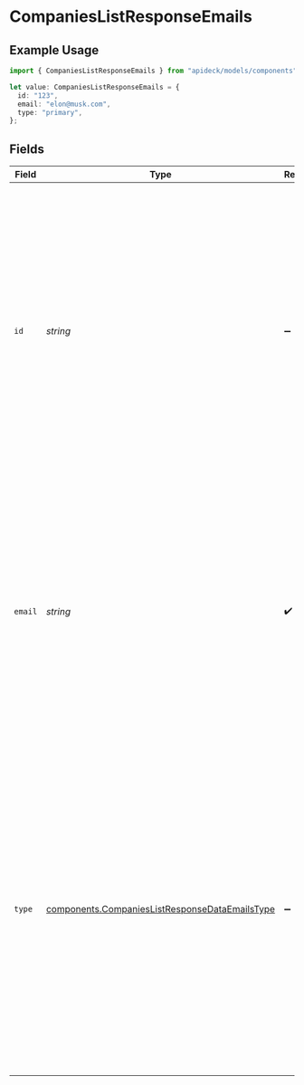# CompaniesListResponseEmails

## Example Usage

```typescript
import { CompaniesListResponseEmails } from "apideck/models/components";

let value: CompaniesListResponseEmails = {
  id: "123",
  email: "elon@musk.com",
  type: "primary",
};
```

## Fields

| Field                                                                                                                                                                                                                                                                                                                                                                             | Type                                                                                                                                                                                                                                                                                                                                                                              | Required                                                                                                                                                                                                                                                                                                                                                                          | Description                                                                                                                                                                                                                                                                                                                                                                       | Example                                                                                                                                                                                                                                                                                                                                                                           |
| --------------------------------------------------------------------------------------------------------------------------------------------------------------------------------------------------------------------------------------------------------------------------------------------------------------------------------------------------------------------------------- | --------------------------------------------------------------------------------------------------------------------------------------------------------------------------------------------------------------------------------------------------------------------------------------------------------------------------------------------------------------------------------- | --------------------------------------------------------------------------------------------------------------------------------------------------------------------------------------------------------------------------------------------------------------------------------------------------------------------------------------------------------------------------------- | --------------------------------------------------------------------------------------------------------------------------------------------------------------------------------------------------------------------------------------------------------------------------------------------------------------------------------------------------------------------------------- | --------------------------------------------------------------------------------------------------------------------------------------------------------------------------------------------------------------------------------------------------------------------------------------------------------------------------------------------------------------------------------- |
| `id`                                                                                                                                                                                                                                                                                                                                                                              | *string*                                                                                                                                                                                                                                                                                                                                                                          | :heavy_minus_sign:                                                                                                                                                                                                                                                                                                                                                                | A unique identifier for each email address within the user's email collection. This ID is used to distinguish between multiple email addresses associated with a single user, allowing for precise updates and management of contact information. It is optional but can be useful for operations that require specific email targeting.                                          | 123                                                                                                                                                                                                                                                                                                                                                                               |
| `email`                                                                                                                                                                                                                                                                                                                                                                           | *string*                                                                                                                                                                                                                                                                                                                                                                          | :heavy_check_mark:                                                                                                                                                                                                                                                                                                                                                                | The actual email address used for electronic communication with the user. This field is required and must be a valid email format to ensure successful delivery of messages. It serves as a primary contact method and is essential for user engagement and CRM operations.                                                                                                       | elon@musk.com                                                                                                                                                                                                                                                                                                                                                                     |
| `type`                                                                                                                                                                                                                                                                                                                                                                            | [components.CompaniesListResponseDataEmailsType](../../models/components/companieslistresponsedataemailstype.md)                                                                                                                                                                                                                                                                  | :heavy_minus_sign:                                                                                                                                                                                                                                                                                                                                                                | Specifies the category or role of the email address associated with the user, such as 'work', 'personal', or 'other'. This helps in distinguishing between different types of email addresses for effective communication management within the CRM system. It is not mandatory, but providing this information can enhance the clarity and organization of user contact details. | primary                                                                                                                                                                                                                                                                                                                                                                           |